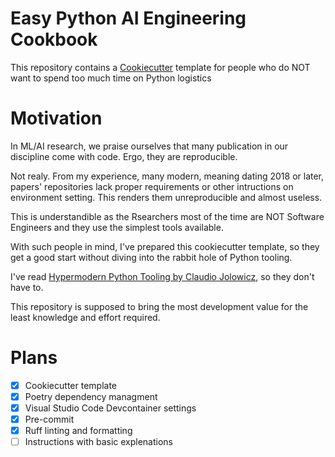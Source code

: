 # Easy Python AI Engineering Cookbook

This repository contains a [Cookiecutter](https://cookiecutter.readthedocs.io/en/stable/index.html) template for people who do NOT want to spend too much time on Python logistics

# Motivation

In ML/AI research, we praise ourselves that many publication in our discipline come with code. Ergo, they are reproducible.

Not realy. From my experience, many modern, meaning dating 2018 or later, papers' repositories lack proper requirements or other intructions on environment setting. This renders them unreproducible and almost useless.

This is understandible as the Rsearchers most of the time are NOT Software Engineers and they use the simplest tools available.

With such people in mind, I've prepared this cookiecutter template, so they get a good start without diving into the rabbit hole of Python tooling.

I've read [Hypermodern Python Tooling by Claudio Jolowicz](https://www.oreilly.com/library/view/hypermodern-python-tooling/9781098139575/), so they don't have to.

This repository is supposed to bring the most development value for the least knowledge and effort required.

# Plans

- [x] Cookiecutter template
- [x] Poetry dependency managment
- [x] Visual Studio Code Devcontainer settings
- [x] Pre-commit
- [x] Ruff linting and formatting
- [ ] Instructions with basic explenations
